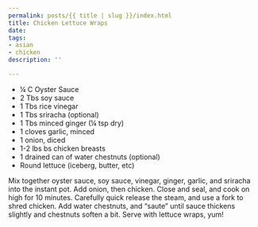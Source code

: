 ```yaml
---
permalink: posts/{{ title | slug }}/index.html
title: Chicken Lettuce Wraps
date: 
tags:
- asian
- chicken
description: ''

---
```

* ¼ C Oyster Sauce
* 2 Tbs soy sauce
* 1 Tbs rice vinegar
* 1 Tbs sriracha (optional)
* 1 Tbs minced ginger (¼ tsp dry)
* 1 cloves garlic, minced
* 1 onion, diced
* 1-2 lbs bs chicken breasts
* 1 drained can of water chestnuts (optional)
* Round lettuce (iceberg, butter, etc)

Mix together oyster sauce, soy sauce, vinegar, ginger, garlic, and sriracha into the instant pot. Add onion, then chicken. Close and seal, and cook on high for 10 minutes. Carefully quick release the steam, and use a fork to shred chicken. Add water chestnuts, and “saute” until sauce thickens slightly and chestnuts soften a bit. Serve with lettuce wraps, yum!